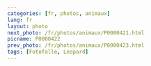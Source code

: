 ```yaml
---
categories: [fr, photos, animaux]
lang: fr
layout: photo
next_photo: /fr/photos/animaux/P0000421.html
picname: P0000422
prev_photo: /fr/photos/animaux/P0000423.html
tags: [Fotofalle, Leopard]
---
```

